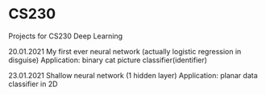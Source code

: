 # CS230
Projects for CS230 Deep Learning




20.01.2021
My first ever neural network (actually logistic regression in disguise)
Application: binary cat picture classifier(identifier)


23.01.2021
Shallow neural network (1 hidden layer)
Application: planar data classifier in 2D
